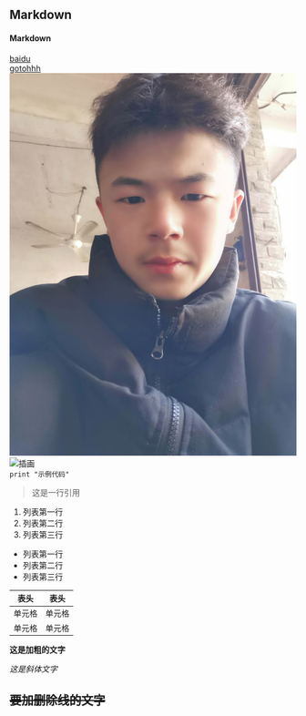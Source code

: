 ## Markdown
#### Markdown
[baidu](https://www.baidu.com)
<br>
[gotohhh](https://github.com/pll000/hello-world/edit/main/README.md)
<br>
![目录图片](https://github.com/pll000/hello-world/blob/main/ccc.jpg)
<br>
![插画](http://tiebapic.baidu.com/forum/pic/item/7c715c2442a7d933e6ff0e2eba4bd11372f0015e.jpg)
<br>
`print "示例代码" ` 
>这是一行引用
1. 列表第一行
2. 列表第二行
3. 列表第三行

- 列表第一行
- 列表第二行
- 列表第三行

|  表头   | 表头  |
|  ----  | ----  |
| 单元格  | 单元格 |
| 单元格  | 单元格 |

**这是加粗的文字**

*这是斜体文字* 

~~要加删除线的文字~~
---
